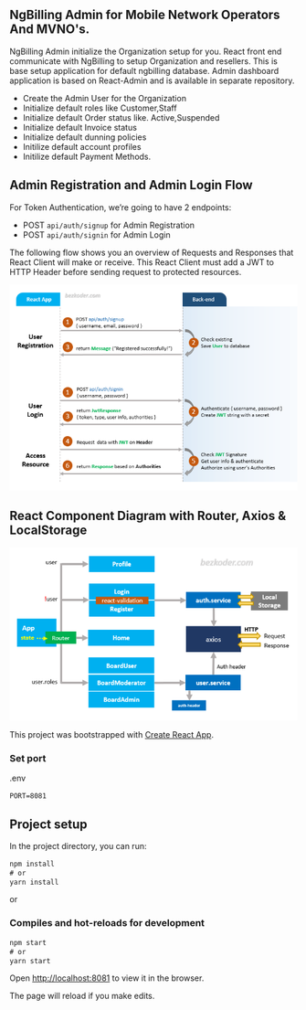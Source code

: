 ## NgBilling Admin for Mobile Network Operators And MVNO's.

NgBilling Admin initialize the Organization setup for you. React front end communicate with NgBilling to setup Organization and resellers. This is base setup application for default ngbilling database. Admin dashboard application is based on React-Admin and is available in separate repository.

- Create the Admin User for the Organization
- Initialize default roles like Customer,Staff
- Initialize default Order status like. Active,Suspended 
- Initialize default Invoice status
- Initialize default dunning policies 
- Initilize default account profiles
- Initilize default Payment Methods.

## Admin Registration and Admin Login Flow
For Token Authentication, we’re going to have 2 endpoints:

- POST `api/auth/signup` for Admin Registration
- POST `api/auth/signin` for Admin Login

The following flow shows you an overview of Requests and Responses that React Client will make or receive. This React Client must add a JWT to HTTP Header before sending request to protected resources.

![react-jwt-authentication-flow](react-jwt-authentication-flow.png)

## React Component Diagram with Router, Axios & LocalStorage

![react-jwt-authentication-project-overview](react-jwt-authentication-project-overview.png)


This project was bootstrapped with [Create React App](https://github.com/facebook/create-react-app).

### Set port
.env
```
PORT=8081
```

## Project setup

In the project directory, you can run:

```
npm install
# or
yarn install
```

or

### Compiles and hot-reloads for development

```
npm start
# or
yarn start
```

Open [http://localhost:8081](http://localhost:8081) to view it in the browser.

The page will reload if you make edits.
